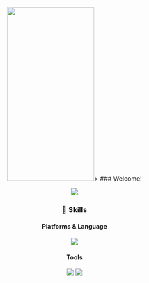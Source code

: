 <div align="center">
<img src=https://user-images.githubusercontent.com/115697653/201958157-64c75759-5b6b-48f5-acb4-d5bceed59375.png width="200" height="400"/>>
### Welcome!



<p>
<a href="mailto:ehdwp6413@gmail.com" target="_blank"><img src="https://img.shields.io/badge/iscowkite@gmail.com-EA4335?style=flat-square&logo=Gmail&logoColor=white"/></a>
</p>

### 💪 Skills
#### Platforms & Language

<p>
  <img src="https://img.shields.io/badge/Java-007396?style=flat-square&logo=Java&logoColor=white"/>
</p>

#### Tools
<p>
  <img src="https://img.shields.io/badge/Eclipse%20IDE-navy.svg?style=for-the-badge&logo=Eclipse%20IDE&logoColor=white"/>
  <img src="https://img.shields.io/badge/GitHub-black.svg?style=for-the-badge&logo=GitHub&logoColor=white">
  </p>
</div> 

